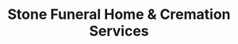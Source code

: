 ---
title: "Stone Funeral Home & Cremation Services"
url: /indian-river/stone-funeral-home-and-cremation-services/
shop: funeral directors
---